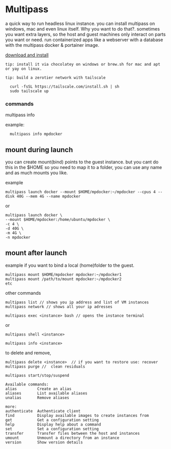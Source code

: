 # Multipass

a quick way to run headless linux instance. you can install multipass on windows, mac and even linux itself. Why you want to do that?. sometimes you want extra layers, so the host and guest machines only interact on parts you want or need. run containerized apps like a webserver with a database with the multipass docker & portainer image.


[download and install](https://multipass.run/install)

`tip: install it via chocolatey on windows or brew.sh for mac and apt or yay on linux.`

`tip: build a zerotier network with tailscale`

```
  curl -fsSL https://tailscale.com/install.sh | sh
  sudo tailscale up
  ```



### commands

multipass info <instance>

example:

``` 
  multipass info mpdocker
  ```

## mount during launch
  
  you can create mount(bind) points to the guest instance. but you cant do this in the $HOME so you need to map it to a folder, you can use any name and as much mounts you like.

example 

``` 
multipass launch docker --mount $HOME/mpdocker:~/mpdocker --cpus 4 --disk 40G --mem 4G --name mpdocker 
```

or 

```
multipass launch docker \
--mount $HOME/mpdocker:/home/ubuntu/mpdocker \
-c 4 \
-d 40G \
-m 4G \
-n mpdocker
```


## mount after launch

example if you want to bind a local (home)folder to the guest. 

  ```
  multipass mount $HOME/mpdocker mpdocker:~/mpdocker1
  multipass mount /path/to/mount mpdocker:~/mpdocker2 
  etc

  ```

other commands

  ```
  multipass list // shows you ip address and list of VM instances 
  multipass network // shows all your ip adresses 
  ```
   
  ```
  multipass exec <instance> bash // opens the instance terminal 
  ```
  
  or
  
  ```
  multipass shell <instance>
  ```
  
  ```
  multipass info <instance>   
  ```
  
  to delete and remove, 
  ```
  multipass delete <instance>  // if you want to restore use: recover
  multipass purge //  clean residuals  
  ```
  
  ```
  multipass start/stop/suspend
  
  Available commands:
  alias         Create an alias
  aliases       List available aliases
  unalias       Remove aliases

  more:
  authenticate  Authenticate client
  find          Display available images to create instances from
  get           Get a configuration setting
  help          Display help about a command
  set           Set a configuration setting
  transfer      Transfer files between the host and instances
  umount        Unmount a directory from an instance
  version       Show version details  
  
  
  ```

